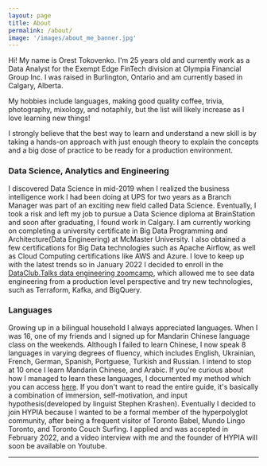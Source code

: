 ```yaml
---
layout: page
title: About
permalink: /about/
image: '/images/about_me_banner.jpg'
---
```


Hi! My name is Orest Tokovenko. I'm 25 years old and currently work as a Data Analyst for the Exempt Edge FinTech division at Olympia Financial Group Inc. I was raised in Burlington, Ontario and am currently based in Calgary, Alberta.

My hobbies include languages, making good quality coffee, trivia, photography, mixology, and notaphily, but the list will likely increase as I love learning new things!

I strongly believe that the best way to learn and understand a new skill is by taking a hands-on approach with just enough theory to explain the concepts and a big dose of practice to be ready for a production environment.

### Data Science, Analytics and Engineering

I discovered Data Science in mid-2019 when I realized the business intelligence work I had been doing at UPS for two years as a Branch Manager was part of an exciting new field called Data Science. Eventually, I took a risk and left my job to pursue a Data Science diploma at BrainStation and soon after graduating, I found work in Calgary. I am currently working on completing a university certificate in Big Data Programming and Architecture(Data Engineering) at McMaster University. I also obtained a few certifications for Big Data technologies such as Apache Airflow, as well as Cloud Computing certifications like AWS and Azure. I love to keep up with the latest trends so in January 2022 I decided to enroll in the [DataClub.Talks data engineering zoomcamp](https://github.com/DataTalksClub/data-engineering-zoomcamp), which allowed me to see data engineering from a production level perspective and try new technologies, such as Terraform, Kafka, and BigQuery.

### Languages

Growing up in a bilingual household I always appreciated languages. When I was 16, one of my friends and I signed up for Mandarin Chinese language class on the weekends. Although I failed to learn Chinese, I now speak 8 languages in varying degrees of fluency, which includes English, Ukrainian, French, German, Spanish, Portguese, Turkish and Russian. I intend to stop at 10 once I learn Mandarin Chinese, and Arabic. If you're curious about how I managed to learn these languages, I documented my method which you can access [here](https://github.com/oresttokovenko/Guide-How-I-Learn-Languages). If you don't want to read the entire guide, it's basically a combination of immersion, self-motivation, and input hypothesis(developed by linguist Stephen Krashen). Eventually I decided to join HYPIA because I wanted to be a formal member of the hyperpolyglot community, after being a frequent visitor of Toronto Babel, Mundo Lingo Toronto, and Toronto Couch Surfing. I applied and was accepted in February 2022, and a video interview with me and the founder of HYPIA will soon be available on Youtube.

[//]: # (Below is a video of me interviewing the Founder of [HYPIA]&#40;https://www.polyglotassociation.org&#41;.)

[//]: # (<p><iframe width="560" height="315" src="https://www.youtube.com/embed/C1Tp6dTMfkY" title="YouTube video player" frameborder="0" allow="accelerometer; autoplay; clipboard-write; encrypted-media; gyroscope; picture-in-picture" allowfullscreen></iframe></p>)

[//]: # ()
[//]: # (&#40;_the above video is a placeholder_&#41; )


***